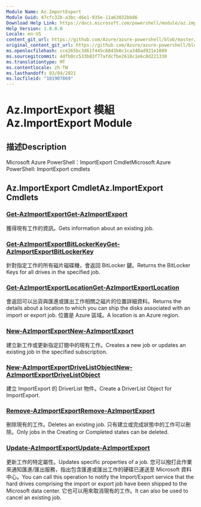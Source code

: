 ```yaml
---
Module Name: Az.ImportExport
Module Guid: 47cfc32b-a3bc-46e1-935e-11a63032bb86
Download Help Link: https://docs.microsoft.com/powershell/module/az.importexport
Help Version: 1.0.0.0
Locale: en-US
content_git_url: https://github.com/Azure/azure-powershell/blob/master/src/ImportExport/help/Az.ImportExport.md
original_content_git_url: https://github.com/Azure/azure-powershell/blob/master/src/ImportExport/help/Az.ImportExport.md
ms.openlocfilehash: cce265bc3d61f445c6843b0c1ca340ad921e1089
ms.sourcegitcommit: 4dfb0cc533b83f77afdcfbe2618c1e6c8d221330
ms.translationtype: MT
ms.contentlocale: zh-TW
ms.lasthandoff: 03/04/2021
ms.locfileid: "101907869"
---
```

# <span data-ttu-id="dc498-101">Az.ImportExport 模組</span><span class="sxs-lookup"><span data-stu-id="dc498-101">Az.ImportExport Module</span></span>
## <span data-ttu-id="dc498-102">描述</span><span class="sxs-lookup"><span data-stu-id="dc498-102">Description</span></span>
<span data-ttu-id="dc498-103">Microsoft Azure PowerShell：ImportExport Cmdlet</span><span class="sxs-lookup"><span data-stu-id="dc498-103">Microsoft Azure PowerShell: ImportExport cmdlets</span></span>

## <span data-ttu-id="dc498-104">Az.ImportExport Cmdlet</span><span class="sxs-lookup"><span data-stu-id="dc498-104">Az.ImportExport Cmdlets</span></span>
### [<span data-ttu-id="dc498-105">Get-AzImportExport</span><span class="sxs-lookup"><span data-stu-id="dc498-105">Get-AzImportExport</span></span>](Get-AzImportExport.md)
<span data-ttu-id="dc498-106">獲得現有工作的資訊。</span><span class="sxs-lookup"><span data-stu-id="dc498-106">Gets information about an existing job.</span></span>

### [<span data-ttu-id="dc498-107">Get-AzImportExportBitLockerKey</span><span class="sxs-lookup"><span data-stu-id="dc498-107">Get-AzImportExportBitLockerKey</span></span>](Get-AzImportExportBitLockerKey.md)
<span data-ttu-id="dc498-108">針對指定工作的所有磁片磁碟機，會返回 BitLocker 鍵。</span><span class="sxs-lookup"><span data-stu-id="dc498-108">Returns the BitLocker Keys for all drives in the specified job.</span></span>

### [<span data-ttu-id="dc498-109">Get-AzImportExportLocation</span><span class="sxs-lookup"><span data-stu-id="dc498-109">Get-AzImportExportLocation</span></span>](Get-AzImportExportLocation.md)
<span data-ttu-id="dc498-110">會返回可以出貨與匯進或匯出工作相關之磁片的位置詳細資料。</span><span class="sxs-lookup"><span data-stu-id="dc498-110">Returns the details about a location to which you can ship the disks associated with an import or export job.</span></span>
<span data-ttu-id="dc498-111">位置是 Azure 區域。</span><span class="sxs-lookup"><span data-stu-id="dc498-111">A location is an Azure region.</span></span>

### [<span data-ttu-id="dc498-112">New-AzImportExport</span><span class="sxs-lookup"><span data-stu-id="dc498-112">New-AzImportExport</span></span>](New-AzImportExport.md)
<span data-ttu-id="dc498-113">建立新工作或更新指定訂閱中的現有工作。</span><span class="sxs-lookup"><span data-stu-id="dc498-113">Creates a new job or updates an existing job in the specified subscription.</span></span>

### [<span data-ttu-id="dc498-114">New-AzImportExportDriveListObject</span><span class="sxs-lookup"><span data-stu-id="dc498-114">New-AzImportExportDriveListObject</span></span>](New-AzImportExportDriveListObject.md)
<span data-ttu-id="dc498-115">建立 ImportExport 的 DriverList 物件。</span><span class="sxs-lookup"><span data-stu-id="dc498-115">Create a DriverList Object for ImportExport.</span></span>

### [<span data-ttu-id="dc498-116">Remove-AzImportExport</span><span class="sxs-lookup"><span data-stu-id="dc498-116">Remove-AzImportExport</span></span>](Remove-AzImportExport.md)
<span data-ttu-id="dc498-117">刪除現有的工作。</span><span class="sxs-lookup"><span data-stu-id="dc498-117">Deletes an existing job.</span></span>
<span data-ttu-id="dc498-118">只有建立或完成狀態中的工作可以刪除。</span><span class="sxs-lookup"><span data-stu-id="dc498-118">Only jobs in the Creating or Completed states can be deleted.</span></span>

### [<span data-ttu-id="dc498-119">Update-AzImportExport</span><span class="sxs-lookup"><span data-stu-id="dc498-119">Update-AzImportExport</span></span>](Update-AzImportExport.md)
<span data-ttu-id="dc498-120">更新工作的特定屬性。</span><span class="sxs-lookup"><span data-stu-id="dc498-120">Updates specific properties of a job.</span></span>
<span data-ttu-id="dc498-121">您可以撥打此作業來通知匯進/匯出服務，指出包含匯進或匯出工作的硬碟已運送至 Microsoft 資料中心。</span><span class="sxs-lookup"><span data-stu-id="dc498-121">You can call this operation to notify the Import/Export service that the hard drives comprising the import or export job have been shipped to the Microsoft data center.</span></span>
<span data-ttu-id="dc498-122">它也可以用來取消現有的工作。</span><span class="sxs-lookup"><span data-stu-id="dc498-122">It can also be used to cancel an existing job.</span></span>

